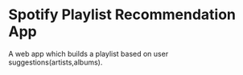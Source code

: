 # Spotify Playlist Recommendation App
A web app which builds a playlist based on user suggestions(artists,albums). 
